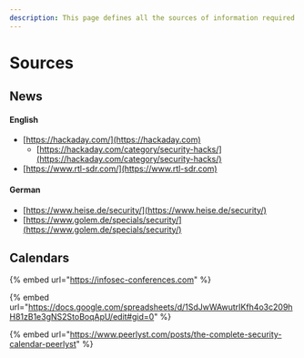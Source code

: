 ```yaml
---
description: This page defines all the sources of information required for ASRG
---
```


# Sources

## News

#### English

* [https://hackaday.com/](https://hackaday.com)
  * [https://hackaday.com/category/security-hacks/](https://hackaday.com/category/security-hacks/)
* [https://www.rtl-sdr.com/](https://www.rtl-sdr.com)

#### German

* [https://www.heise.de/security/](https://www.heise.de/security/)
* [https://www.golem.de/specials/security/](https://www.golem.de/specials/security/)

## Calendars

{% embed url="https://infosec-conferences.com" %}

{% embed url="https://docs.google.com/spreadsheets/d/1SdJwWAwutrIKfh4o3c209hH81zB1e3gNS2StoBoqApU/edit#gid=0" %}

{% embed url="https://www.peerlyst.com/posts/the-complete-security-calendar-peerlyst" %}

